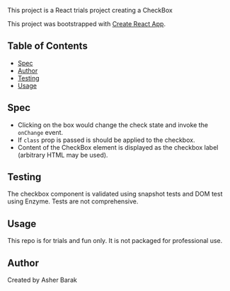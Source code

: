 This project is a React trials project creating a CheckBox

This project was bootstrapped with [Create React App](https://github.com/facebookincubator/create-react-app).


## Table of Contents

- [Spec](#Spec)
- [Author](#Author)
- [Testing](#Testing)
- [Usage](#Usage)

## Spec
- Clicking on the box would change the check state and invoke the `onChange` event.
- If `class` prop is passed is should be applied to the checkbox.
- Content of the CheckBox element is displayed as the checkbox label (arbitrary HTML may be used).

## Testing
The checkbox component is validated using snapshot tests and DOM test using Enzyme.
Tests are not comprehensive.

## Usage
This repo is for trials and fun only. It is not packaged for professional use.

## Author
Created by Asher Barak

